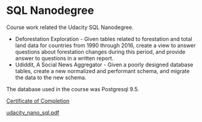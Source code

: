 # SQL Nanodegree
Course work related the Udacity SQL Nanodegree.
* Deforestation Exploration - Given tables related to forestation and total land data for countries from 1990 through 2016, create a view to answer questions about forestation changes during this period, and provide answer to questions in a written report.
* Udiddit, A Social News Aggregator - Given a poorly designed database tables, create a new normalized and performant schema, and migrate the data to the new schema.

The database used in the course was Postgresql 9.5.

[Certificate of Completion](https://confirm.udacity.com/KDDEUMDS)

[udacity_nano_sql.pdf](https://github.com/brian-sigurdson/udacity-nano-sql/files/7111717/udacity_nano_sql.pdf)
